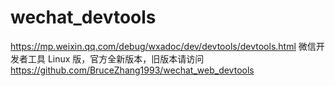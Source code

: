 # wechat_devtools
https://mp.weixin.qq.com/debug/wxadoc/dev/devtools/devtools.html 微信开发者工具 Linux 版，官方全新版本，旧版本请访问 https://github.com/BruceZhang1993/wechat_web_devtools
